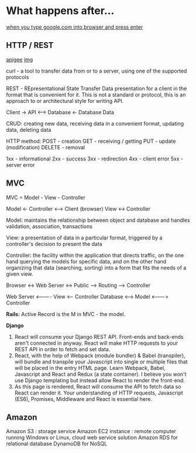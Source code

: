 # What happens after...
[when you type google.com into browser and press enter](https://github.com/alex/what-happens-when)

## HTTP / REST
[apigee](https://apigee.com/api-management/#/homepage)
[img](https://cdn.scotch.io/2826/H3bj3yikRyytQlfGRBY2_crud.png)

curl - a tool to transfer data from or to a server, using one of the supported protocols

REST - REpresentational State Transfer
Data presentation for a client in the format that is convenient for it. This is not a standard or protocol, this is an approach to or architectural style for writing API.

Client -> API <--> Database <- Database Data

CRUD: creating new data, receiving data in a convenient format, updating data, deleting data

HTTP method:
POST - creation
GET - receiving / getting
PUT - update (modification)
DELETE - removal

1xx - informational
2xx - success
3xx - redirection
4xx - client error
5xx - server error

## MVC
MVC = Model - View - Controller

Model <- Controller <--> Client (browser)
View <-> Controller

Model: maintains the relationship between object and database and handles validation, association, transactions

View: a presentation of data in a particular format, triggered by a controller's decision to present the data

Controller: the facility within the application that directs traffic, on the one hand querying the models for specific data, and on the other hand organizing that data (searching, sorting) into a form that fits the needs of a given view.

Browser <-> Web Server <-> Public --> Routing --> Controller

Web Server <---- View <-- Controller
Database <--> Model <---> Controller

**Rails:**
Active Record is the M in MVC - the model.

**Django**
1. React will consume your Django REST API. Front-ends and back-ends aren't connected in anyway. React will make HTTP requests to your REST API in order to fetch and set data.
2. React, with the help of Webpack (module bundler) & Babel (transpiler), will bundle and transpile your Javascript into single or multiple files that will be placed in the entry HTML page. Learn Webpack, Babel, Javascript and React and Redux (a state container). I believe you won't use Django templating but instead allow React to render the front-end.
3. As this page is rendered, React will consume the API to fetch data so React can render it. Your understanding of HTTP requests, Javascript (ES6), Promises, Middleware and React is essential here.

## Amazon
Amazon S3 : storage service
Amazon EC2 instance : remote computer running Windows or Linux, cloud web service solution
Amazon RDS for relational database
DynamoDB for NoSQL
